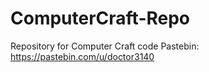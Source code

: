 # ComputerCraft-Repo
Repository for Computer Craft code
Pastebin: https://pastebin.com/u/doctor3140
